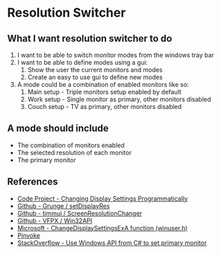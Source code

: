 # Resolution Switcher

## What I want resolution switcher to do

1. I want to be able to switch monitor modes from the windows tray bar
1. I want to be able to define modes using a gui:
   1. Show the user the current monitors and modes
   1. Create an easy to use gui to define new modes
1. A mode could be a combination of enabled monitors like so:
   1. Main setup - Triple monitors setup enabled by default
   1. Work setup - Single monitor as primary, other monitors disabled
   1. Couch setup - TV as primary, other monitors disabled

## A mode should include

- The combination of monitors enabled
- The selected resolution of each monitor
- The primary monitor

## References

- [Code Project - Changing Display Settings Programmatically](https://www.codeproject.com/Articles/36664/Changing-Display-Settings-Programmatically)
- [Github - Grunge / setDisplayRes](https://github.com/Grunge/setDisplayRes)
- [Github - timmui / ScreenResolutionChanger](https://github.com/timmui/ScreenResolutionChanger/tree/master)
- [Github - VFPX / Win32API](https://github.com/VFPX/Win32API/blob/master/libraries/user32)
- [Microsoft - ChangeDisplaySettingsExA function (winuser.h)](https://learn.microsoft.com/en-us/windows/win32/api/winuser/nf-winuser-changedisplaysettingsexa)
- [Pinvoke](http://www.pinvoke.net)
- [StackOverflow - Use Windows API from C# to set primary monitor](https://stackoverflow.com/a/36968861/9325206)
